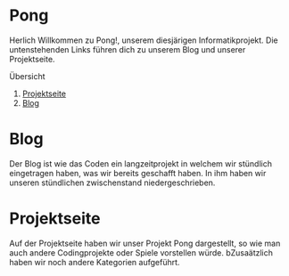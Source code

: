 # Pong

Herlich Willkommen zu Pong!, unserem diesjärigen Informatikprojekt. Die untenstehenden Links führen dich zu unserem Blog und unserer Projektseite.


Übersicht
1. [Projektseite](https://github.com/Sarius1/Informatikprojekt_Pong_Buhl_Elias_Mohammad_11pd/blob/main/Projektseite.md)
2. [Blog](https://github.com/Sarius1/Informatikprojekt_Pong_Buhl_Elias_Mohammad_11pd/blob/main/Blog.md)

# Blog
Der Blog ist wie das Coden ein langzeitprojekt in welchem wir stündlich eingetragen haben, was wir bereits geschafft haben. In ihm haben wir unseren stündlichen zwischenstand niedergeschrieben.


# Projektseite
Auf der Projektseite haben wir unser Projekt Pong dargestellt, so wie man auch andere Codingprojekte oder Spiele vorstellen würde. bZusaätzlich haben wir noch andere Kategorien aufgeführt.

